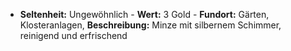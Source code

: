 - **Seltenheit:** Ungewöhnlich - **Wert:** 3 Gold - **Fundort:** Gärten, Klosteranlagen, **Beschreibung:** Minze mit silbernem Schimmer, reinigend und erfrischend